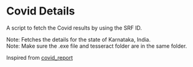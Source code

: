 # Covid Details

A script to fetch the Covid results by using the SRF ID.

Note: Fetches the details for the state of Karnataka, India. <br>
Note: Make sure the .exe file and tesseract folder are in the same folder.

Inspired from [covid_report](https://github.com/vipinbp36/pytools/tree/master/covid_report)
